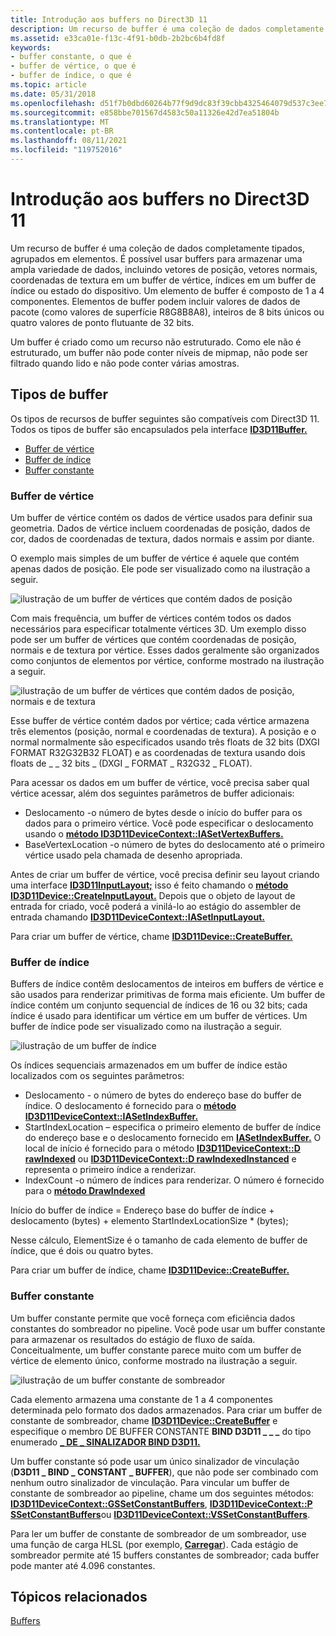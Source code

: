 ```yaml
---
title: Introdução aos buffers no Direct3D 11
description: Um recurso de buffer é uma coleção de dados completamente tipados, agrupados em elementos.
ms.assetid: e33ca01e-f13c-4f91-b0db-2b2bc6b4fd8f
keywords:
- buffer constante, o que é
- buffer de vértice, o que é
- buffer de índice, o que é
ms.topic: article
ms.date: 05/31/2018
ms.openlocfilehash: d51f7b0dbd60264b77f9d9dc83f39cbb4325464079d537c3ee741a942d26a139
ms.sourcegitcommit: e858bbe701567d4583c50a11326e42d7ea51804b
ms.translationtype: MT
ms.contentlocale: pt-BR
ms.lasthandoff: 08/11/2021
ms.locfileid: "119752016"
---
```

# <a name="introduction-to-buffers-in-direct3d-11"></a>Introdução aos buffers no Direct3D 11

Um recurso de buffer é uma coleção de dados completamente tipados, agrupados em elementos. É possível usar buffers para armazenar uma ampla variedade de dados, incluindo vetores de posição, vetores normais, coordenadas de textura em um buffer de vértice, índices em um buffer de índice ou estado do dispositivo. Um elemento de buffer é composto de 1 a 4 componentes. Elementos de buffer podem incluir valores de dados de pacote (como valores de superfície R8G8B8A8), inteiros de 8 bits únicos ou quatro valores de ponto flutuante de 32 bits.

Um buffer é criado como um recurso não estruturado. Como ele não é estruturado, um buffer não pode conter níveis de mipmap, não pode ser filtrado quando lido e não pode conter várias amostras.

## <a name="buffer-types"></a>Tipos de buffer

Os tipos de recursos de buffer seguintes são compatíveis com Direct3D 11. Todos os tipos de buffer são encapsulados pela interface [**ID3D11Buffer.**](/windows/desktop/api/D3D11/nn-d3d11-id3d11buffer)

-   [Buffer de vértice](#vertex-buffer)
-   [Buffer de índice](#index-buffer)
-   [Buffer constante](#constant-buffer)

### <a name="vertex-buffer"></a>Buffer de vértice

Um buffer de vértice contém os dados de vértice usados para definir sua geometria. Dados de vértice incluem coordenadas de posição, dados de cor, dados de coordenadas de textura, dados normais e assim por diante.

O exemplo mais simples de um buffer de vértice é aquele que contém apenas dados de posição. Ele pode ser visualizado como na ilustração a seguir.

![ilustração de um buffer de vértices que contém dados de posição](images/d3d10-resources-single-element-vb2.png)

Com mais frequência, um buffer de vértices contém todos os dados necessários para especificar totalmente vértices 3D. Um exemplo disso pode ser um buffer de vértices que contém coordenadas de posição, normais e de textura por vértice. Esses dados geralmente são organizados como conjuntos de elementos por vértice, conforme mostrado na ilustração a seguir.

![ilustração de um buffer de vértices que contém dados de posição, normais e de textura](images/d3d10-vertex-buffer-element.png)

Esse buffer de vértice contém dados por vértice; cada vértice armazena três elementos (posição, normal e coordenadas de textura). A posição e o normal normalmente são especificados usando três floats de 32 bits (DXGI FORMAT R32G32B32 FLOAT) e as coordenadas de textura usando dois floats de \_ \_ 32 bits \_ (DXGI \_ FORMAT \_ R32G32 \_ FLOAT).

Para acessar os dados em um buffer de vértice, você precisa saber qual vértice acessar, além dos seguintes parâmetros de buffer adicionais:

-   Deslocamento -o número de bytes desde o início do buffer para os dados para o primeiro vértice. Você pode especificar o deslocamento usando o [**método ID3D11DeviceContext::IASetVertexBuffers.**](/windows/desktop/api/D3D11/nf-d3d11-id3d11devicecontext-iasetvertexbuffers)
-   BaseVertexLocation -o número de bytes do deslocamento até o primeiro vértice usado pela chamada de desenho apropriada.

Antes de criar um buffer de vértice, você precisa definir seu layout criando uma interface [**ID3D11InputLayout;**](/windows/win32/api/d3d11/nn-d3d11-id3d11inputlayout) isso é feito chamando o [**método ID3D11Device::CreateInputLayout.**](/windows/desktop/api/D3D11/nf-d3d11-id3d11device-createinputlayout) Depois que o objeto de layout de entrada for criado, você poderá a vinilá-lo ao estágio do assembler de entrada chamando [**ID3D11DeviceContext::IASetInputLayout.**](/windows/desktop/api/D3D11/nf-d3d11-id3d11devicecontext-iasetinputlayout)

Para criar um buffer de vértice, chame [**ID3D11Device::CreateBuffer.**](/windows/desktop/api/D3D11/nf-d3d11-id3d11device-createbuffer)

### <a name="index-buffer"></a>Buffer de índice

Buffers de índice contêm deslocamentos de inteiros em buffers de vértice e são usados para renderizar primitivas de forma mais eficiente. Um buffer de índice contém um conjunto sequencial de índices de 16 ou 32 bits; cada índice é usado para identificar um vértice em um buffer de vértices. Um buffer de índice pode ser visualizado como na ilustração a seguir.

![ilustração de um buffer de índice](images/d3d10-index-buffer.png)

Os índices sequenciais armazenados em um buffer de índice estão localizados com os seguintes parâmetros:

-   Deslocamento - o número de bytes do endereço base do buffer de índice. O deslocamento é fornecido para o [**método ID3D11DeviceContext::IASetIndexBuffer.**](/windows/desktop/api/D3D11/nf-d3d11-id3d11devicecontext-iasetindexbuffer)
-   StartIndexLocation – especifica o primeiro elemento de buffer de índice do endereço base e o deslocamento fornecido em [**IASetIndexBuffer.**](/windows/desktop/api/D3D11/nf-d3d11-id3d11devicecontext-iasetindexbuffer) O local de início é fornecido para o método [**ID3D11DeviceContext::D rawIndexed**](/windows/desktop/api/D3D11/nf-d3d11-id3d11devicecontext-drawindexed) ou [**ID3D11DeviceContext::D rawIndexedInstanced**](/windows/desktop/api/D3D11/nf-d3d11-id3d11devicecontext-drawindexedinstanced) e representa o primeiro índice a renderizar.
-   IndexCount -o número de índices para renderizar. O número é fornecido para o [**método DrawIndexed**](/windows/desktop/api/D3D11/nf-d3d11-id3d11devicecontext-drawindexed)

Início do buffer de índice = Endereço base do buffer de índice + deslocamento (bytes) + elemento StartIndexLocationSize \* (bytes);

Nesse cálculo, ElementSize é o tamanho de cada elemento de buffer de índice, que é dois ou quatro bytes.

Para criar um buffer de índice, chame [**ID3D11Device::CreateBuffer.**](/windows/desktop/api/D3D11/nf-d3d11-id3d11device-createbuffer)

### <a name="constant-buffer"></a>Buffer constante

Um buffer constante permite que você forneça com eficiência dados constantes do sombreador no pipeline. Você pode usar um buffer constante para armazenar os resultados do estágio de fluxo de saída. Conceitualmente, um buffer constante parece muito com um buffer de vértice de elemento único, conforme mostrado na ilustração a seguir.

![ilustração de um buffer constante de sombreador](images/d3d10-shader-resource-buffer.png)

Cada elemento armazena uma constante de 1 a 4 componentes determinada pelo formato dos dados armazenados. Para criar um buffer de constante de sombreador, chame [**ID3D11Device::CreateBuffer**](/windows/desktop/api/D3D11/nf-d3d11-id3d11device-createbuffer) e especifique o membro DE BUFFER CONSTANTE **BIND D3D11 \_ \_ \_** do tipo enumerado [**\_ DE \_ SINALIZADOR BIND D3D11.**](/windows/desktop/api/D3D11/ne-d3d11-d3d11_bind_flag)

Um buffer constante só pode usar um único sinalizador de vinculação (**D3D11 \_ BIND \_ CONSTANT \_ BUFFER**), que não pode ser combinado com nenhum outro sinalizador de vinculação. Para vincular um buffer de constante de sombreador ao pipeline, chame um dos seguintes métodos: [**ID3D11DeviceContext::GSSetConstantBuffers**](/windows/desktop/api/D3D11/nf-d3d11-id3d11devicecontext-gssetconstantbuffers), [**ID3D11DeviceContext::P SSetConstantBuffers**](/windows/desktop/api/D3D11/nf-d3d11-id3d11devicecontext-pssetconstantbuffers)ou [**ID3D11DeviceContext::VSSetConstantBuffers**](/windows/desktop/api/D3D11/nf-d3d11-id3d11devicecontext-vssetconstantbuffers).

Para ler um buffer de constante de sombreador de um sombreador, use uma função de carga HLSL (por exemplo, [**Carregar**](/windows/desktop/direct3dhlsl/dx-graphics-hlsl-to-load)). Cada estágio de sombreador permite até 15 buffers constantes de sombreador; cada buffer pode manter até 4.096 constantes.

## <a name="related-topics"></a>Tópicos relacionados

<dl> <dt>

[Buffers](overviews-direct3d-11-resources-buffers.md)
</dt> </dl>

 

 